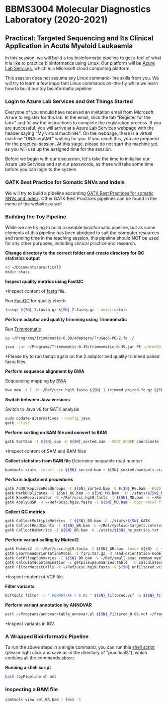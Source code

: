 # BBMS3004 Molecular Diagnostics Laboratory (2020-2021)
## Practical: Targeted Sequencing and Its Clinical Application in Acute Myeloid Leukaemia

In this session. we will build a toy bioinformatic pipeline to get a feel of what it is like to practice bioinformatics using Linux. Our platform will be [Azure Lab Services](https://labs.azure.com/), which is a Microsoft cloud computing platform.

This session does not assume any Linux command-line skills from you. We will try to learn a few important Linux commands on-the-fly while we learn how to build our toy bioinformatic pipeline.

### Login to Azure Lab Services and Get Things Started

Everyone of you should have received an invitation email from Microsoft Azure to register for this lab. In the email, click the tab "Register for the lab>" and follow the instructions to complete the registration process. If you are successful, you will arrive at a Azure Lab Services webpage with the header saying "My virtual machines". On the webpage, there is a virtual machine "DNAseqAML" waiting for you. If you reach this, you are prepared for the practical session. At this stage, please do not start the machine yet, as you will use up the assigned time for the session.

Before we begin with our discussion, let's take the time to initialise our Azure Lab Services and set our passwords, as these will take some time before you can login to the system.

### GATK Best Practice for Somatic SNVs and Indels

We will try to build a pipeline according [GATK Best Practices for somatic SNVs and indels](https://software.broadinstitute.org/gatk/best-practices/workflow?id=11146). Other GATK Best Practices pipelines can be found in the menu of the website as well.

### Building the Toy Pipeline

While we are trying to build a useable bioinformatic pipeline, but as some elements of this pipeline has been abridged to suit the computer resources and running time in the teaching session, this pipeline should NOT be used for any other purposes, including clinical practice and research.


**Change directory to the correct folder and create directory for QC statistics output**
```bash
cd ~/Documents/practical3
mkdir stats
```

**Inspect quality metrics using FastQC**

*Inspect content of [fastq](https://en.wikipedia.org/wiki/FASTQ_format) file.

Run [FastQC](https://www.bioinformatics.babraham.ac.uk/projects/fastqc/) for quality check:

```bash
fastqc ${SN}_1.fastq.gz ${SN}_2.fastq.gz --outdir=stats
```

**Perform adaptor and quality trimming using Trimmomatic**

Run [Trimmomatic](http://www.usadellab.org/cms/uploads/supplementary/Trimmomatic/TrimmomaticManual_V0.32.pdf)

```bash
cp ~/Programs/Trimmomatic-0.39/adapters/TruSeq3-PE-2.fa ./

java -jar ~/Programs/Trimmomatic-0.39/trimmomatic-0.39.jar PE -phred33 ${SN}_1.fastq.gz ${SN}_2.fastq.gz ${SN}_1_trimmed_paired.fq.gz ${SN}_1_trimmed_unpaired.fq.gz ${SN}_2_trimmed_paired.fq.gz ${SN}_2_trimmed_unpaired.fq.gz ILLUMINACLIP:TruSeq3-PE-2.fa:2:30:10 LEADING:10 TRAILING:10 SLIDINGWINDOW:4:15 MINLEN:40
```
*Please try to run fastqc again on the 2 adaptor and quality trimmed paired fastq files.

**Perform sequence alignment by BWA**

Sequencing mapping by [BWA](http://bio-bwa.sourceforge.net/)

```bash
bwa mem -t 1 -M ~/Ref/ucsc.hg19.fasta ${SN}_1_trimmed_paired.fq.gz ${SN}_2_trimmed_paired.fq.gz > ${SN}.sam
```

**Switch between Java versions**

Switch to Java v8 for GATK analysis
```bash
sudo update-alternatives --config java
gatk --list
```

**Perform sorting on SAM file and convert to BAM**
```bash
gatk SortSam -I ${SN}.sam -O ${SN}_sorted.bam --SORT_ORDER coordinate
```
*Inspect content of SAM and BAM files

**Collect statistics from BAM file**
Determine mappable read number:
```bash
bamtools stats -insert -in ${SN}_sorted.bam > ${SN}_sorted.bamtools.stats
```

**Perform adjustment procedures**
```bash
gatk AddOrReplaceReadGroups -I ${SN}_sorted.bam -O ${SN}_RG.bam --RGID SPACE --RGLB panel --RGPL ILLUMINA --RGPU unit1 --RGSM ${SN}
gatk MarkDuplicates -I ${SN}_RG.bam -O ${SN}_MD.bam  -M ./stats/${SN}_MD.stats --CREATE_INDEX true
gatk BaseRecalibrator -R ~/Ref/ucsc.hg19.fasta -I ${SN}_MD.bam -L ~/Ref/myeloid-targets.interval_list -ip 50 --known-sites ~/Ref/dbsnp_138.hg19.vcf --known-sites ~/Ref/Mills_and_1000G_gold_standard.indels.hg19.vcf -O ${SN}_recal_data.table
gatk ApplyBQSR -R ~/Ref/ucsc.hg19.fasta -I ${SN}_MD.bam --bqsr-recal-file ${SN}_recal_data.table -O ${SN}_BR.bam
```

**Collect QC metrics**
```bash
gatk CollectMultipleMetrics -I ${SN}_BR.bam -O ./stats/${SN}_GATK
gatk CollectReadCounts -I ${SN}_BR.bam -L ~/Ref/myeloid-targets.interval_list --interval-merging-rule OVERLAPPING_ONLY --format TSV -O ./stats/${SN}.counts.tsv
gatk CollectHsMetrics -I ${SN}_BR.bam -O ./stats/${SN}_hs_metrics.txt -R ~/Ref/ucsc.hg19.fasta -BI ~/Ref/myeloid-probe-coords.interval_list -TI ~/Ref/myeloid-targets.interval_list
```

**Perform variant calling by Mutect2**
```bash
gatk Mutect2 -R ~/Ref/ucsc.hg19.fasta -I ${SN}_BR.bam -tumor ${SN} -L ~/Ref/myeloid-targets.interval_list  -germline-resource ~/Ref/af-only-gnomad.myeloid.bedtools.vcf.gz --f1r2-tar-gz f1r2.tar.gz -O ${SN}_unfiltered.vcf
gatk LearnReadOrientationModel -I f1r2.tar.gz -O read-orientation-model.tar.gz
gatk GetPileupSummaries -I ${SN}_BR.bam -V ~/Ref/small_exac_common_myeloid.vcf.gz -L ~/Ref/small_exac_common_myeloid.vcf.gz  -O getpileupsummaries.table
gatk CalculateContamination -I getpileupsummaries.table  -O calculatecontamination.table
gatk FilterMutectCalls -R ~/Ref/ucsc.hg19.fasta -V ${SN}_unfiltered.vcf --contamination-table calculatecontamination.table --ob-priors read-orientation-model.tar.gz -O ${SN}_filtered.vcf
```
*Inspect content of VCF file.

**Filter variants**
```bash 
bcftools filter -i " FORMAT/AF > 0.05 " ${SN}_filtered.vcf -o ${SN}_filtered_0.05.vcf
```

**Perform variant annotation by ANNOVAR**
```bash
perl ~/Programs/annovar/table_annovar.pl ${SN}_filtered_0.05.vcf ~/Programs/annovar/humandb/ -buildver hg19 -out ${SN}_filtered_annotate -remove -protocol refGene,cosmic86,clinvar_20170905,exac03nontcga,gnomad_exome -operation g,f,f,f,f -nastring . -vcfinput
```
*Inspect variants in IGV.

### A Wrapped Bioinformatic Pipeline

To run the above steps in a single command, you can run this [shell script](https://github.com/QMH-HAEM/clinical-bioinformatics-3/raw/master/toyPipeline.sh) (please right click and save as in the directory of "practical3"), which contains all the commands above.

**Running a shell script**
```bash
bash toyPipeline.sh aml
```

### Inspecting a BAM file
```bash
samtools view aml_BR.bam | less -S
```
